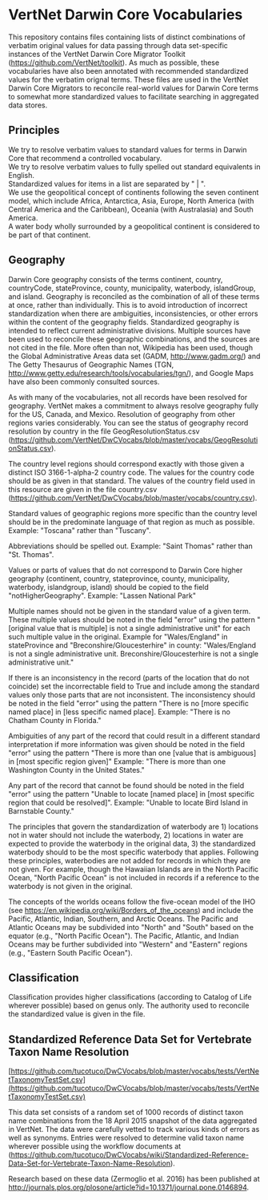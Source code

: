 VertNet Darwin Core Vocabularies
=========

This repository contains files containing lists of distinct combinations of verbatim original values for data passing through data set-specific instances of the VertNet Darwin Core Migrator Toolkit (https://github.com/VertNet/toolkit). As much as possible, these vocabularies have also been annotated with recommended standardized values for the verbatim orignal terms. These files are used in the VertNet Darwin Core Migrators to reconcile real-world values for Darwin Core terms to somewhat more standardized values to facilitate searching in aggregated data stores.

## Principles
We try to resolve verbatim values to standard values for terms in Darwin Core that recommend a controlled vocabulary.<br>
We try to resolve verbatim values to fully spelled out standard equivalents in English.<br>
Standardized values for items in a list are separated by " | ".<br>
We use the geopolitical concept of continents following the seven continent model, which include Africa, Antarctica, Asia, Europe, North America (with Central America and the Caribbean), Oceania (with Australasia) and South America.<br>
A water body wholly surrounded by a geopolitical continent is considered to be part of that continent.<br>

## Geography
Darwin Core geography consists of the terms continent, country, countryCode, stateProvince, county, municipality, waterbody, islandGroup, and island. Geography is reconciled as the combination of all of these terms at once, rather than individually. This is to avoid introduction of incorrect standardization when there are ambiguities, inconsistencies, or other errors within the content of the geography fields. Standardized geography is intended to reflect current administrative divisions. Multiple sources have been used to reconcile these geographic combinations, and the sources are not cited in the file. More often than not, Wikipedia has been used, though the Global Administrative Areas data set (GADM, http://www.gadm.org/) and The Getty Thesaurus of Geographic Names (TGN, http://www.getty.edu/research/tools/vocabularies/tgn/), and Google Maps have also been commonly consulted sources.

As with many of the vocabularies, not all records have been resolved for geography. VertNet makes a commitment to always resolve geography fully for the US, Canada, and Mexico. Resolution of geography from other regions varies considerably. You can see the status of geography record resolution by country in the file GeogResolutionStatus.csv (https://github.com/VertNet/DwCVocabs/blob/master/vocabs/GeogResolutionStatus.csv).

The country level regions should correspond exactly with those given a distinct ISO 3166-1-alpha-2 country code. The values for the country code should be as given in that standard. The values of the country field used in this resource are given in the file country.csv (https://github.com/VertNet/DwCVocabs/blob/master/vocabs/country.csv). 

Standard values of geographic regions more specific than the country level should be in the predominate language of that region as much as possible. 
Example: "Toscana" rather than "Tuscany".

Abbreviations should be spelled out.
Example: "Saint Thomas" rather than "St. Thomas".

Values or parts of values that do not correspond to Darwin Core higher geography (continent, country, stateprovince, county, municipality, waterbody, islandgroup, island) should be copied to the field "notHigherGeography".
Example: "Lassen National Park"

Multiple names should not be given in the standard value of a given term. These multiple values should be noted in the field "error" using the pattern "[original value that is multiple] is not a single administrative unit" for each such multiple value in the original. 
Example for "Wales/England" in stateProvince and "Breconshire/Gloucesterhire" in county: "Wales/England is not a single administrative unit. Breconshire/Gloucesterhire is not a single administrative unit."
 
If there is an inconsistency in the record (parts of the location that do not coincide) set the incorrectable field to True and include among the standard values only those parts that are not inconsistent. The inconsistency should be noted in the field "error" using the pattern "There is no [more specific named place] in [less specific named place]. 
Example: "There is no Chatham County in Florida."

Ambiguities of any part of the record that could result in a different standard interpretation if more information was given should be noted in the field "error" using the pattern "There is more than one [value that is ambiguous] in [most specific region given]" 
Example: "There is more than one Washington County in the United States."

Any part of the record that cannot be found should be noted in the field "error" using the pattern "Unable to locate [named place] in [most specific region that could be resolved]".
Example: "Unable to locate Bird Island in Barnstable County."

The principles that govern the standardization of waterbody are 1) locations not in water should not include the waterbody, 2) locations in water are expected to provide the waterbody in the original data, 3) the standardized waterbody should to be the most specific waterbody that applies. Following these principles, waterbodies are not added for records in which they are not given. For example, though the Hawaiian Islands are in the North Pacific Ocean, "North Pacific Ocean" is not included in records if a reference to the waterbody is not given in the original.

The concepts of the worlds oceans follow the five-ocean model of the IHO (see https://en.wikipedia.org/wiki/Borders_of_the_oceans) and include the Pacific, Atlantic, Indian, Southern, and Arctic Oceans. The Pacific and Atlantic Oceans may be subdivided into "North" and "South" based on the equator (e.g., "North Pacific Ocean"). The Pacific, Atlantic, and Indian Oceans may be further subdivided into "Western" and "Eastern" regions (e.g., "Eastern South Pacific Ocean").

## Classification
Classification provides higher classifications (according to Catalog of Life wherever possible) based on genus only. The authority used to reconcile the standardized value is given in the file.

## Standardized Reference Data Set for Vertebrate Taxon Name Resolution

[https://github.com/tucotuco/DwCVocabs/blob/master/vocabs/tests/VertNetTaxonomyTestSet.csv](https://github.com/tucotuco/DwCVocabs/blob/master/vocabs/tests/VertNetTaxonomyTestSet.csv)

This data set consists of a random set of 1000 records of distinct taxon name combinations from the 18 April 2015 snapshot of the data aggregated in VertNet. The data were carefully vetted to track various kinds of errors as well as synonyms. Entries were resolved to determine valid taxon name wherever possible using the workflow documents at (https://github.com/tucotuco/DwCVocabs/wiki/Standardized-Reference-Data-Set-for-Vertebrate-Taxon-Name-Resolution).

Research based on these data (Zermoglio et al. 2016) has been published at http://journals.plos.org/plosone/article?id=10.1371/journal.pone.0146894.
